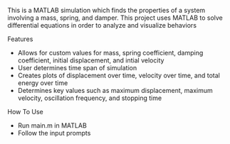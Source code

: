 This is a MATLAB simulation which finds the properties of a system involving a mass, spring, and damper. 
This project uses MATLAB to solve differential equations in order to analyze and visualize behaviors

Features
- Allows for custom values for mass, spring coefficient, damping coefficient, initial displacement, and intial velocity
- User determines time span of simulation
- Creates plots of displacement over time, velocity over time, and total energy over time
- Determines key values such as maximum displacement, maximum velocity, oscillation frequency, and stopping time

How To Use
- Run main.m in MATLAB
- Follow the input prompts
